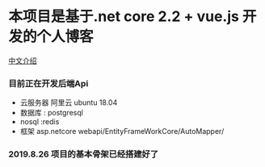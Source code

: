 # 本项目是基于.net core 2.2 + vue.js 开发的个人博客 
[中文介绍](https://github.com/hjsjy/NarojayBlog/blob/master/Chinese)

### 目前正在开发后端Api 
- 云服务器 阿里云 ubuntu 18.04
- 数据库 : postgresql
- nosql :redis
- 框架  asp.netcore webapi/EntityFrameWorkCore/AutoMapper/
### 2019.8.26 项目的基本骨架已经搭建好了

